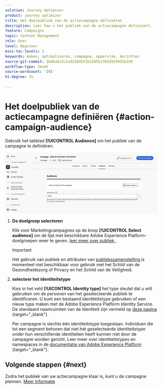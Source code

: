 ```yaml
---
solution: Journey Optimizer
product: journey optimizer
title: Het doelpubliek van de actiecampagne definiëren
description: Leer hoe u het publiek van de actiecampagne definieert.
feature: Campaigns
topic: Content Management
role: User
level: Beginner
mini-toc-levels: 1
keywords: maken, optimaliseren, campagne, oppervlak, berichten
source-git-commit: 1bdba8c5c1a9238d351b159551f6d3924935b339
workflow-type: tm+mt
source-wordcount: '191'
ht-degree: 3%

---
```



# Het doelpubliek van de actiecampagne definiëren {#action-campaign-audience}

Gebruik het tabblad **[!UICONTROL Audience]** om het publiek van de campagne te definiëren.

![](assets/campaign-audience.png)

1. **De doelgroep selecteren**

   Klik voor Marketingcampagnes op de knop **[!UICONTROL Select audience]** om de lijst met beschikbare Adobe Experience Platform-doelgroepen weer te geven. [ leer meer over publiek ](../audience/about-audiences.md).

   >[!IMPORTANT]
   >
   >Het gebruik van publiek en attributen van [ publiekssamenstelling ](../audience/get-started-audience-orchestration.md) is momenteel niet beschikbaar voor gebruik met het Schild van de Gezondheidszorg of Privacy en het Schild van de Veiligheid.

1. **selecteer het identiteitstype**

   Kies in het veld **[!UICONTROL Identity type]** het type sleutel dat u wilt gebruiken om de personen van het geselecteerde publiek te identificeren. U kunt een bestaand identiteitstype gebruiken of een nieuw type maken met de Adobe Experience Platform Identity Service. De standaard naamruimten van de Identiteit zijn vermeld op [ deze pagina ](https://experienceleague.adobe.com/nl/docs/experience-platform/identity/features/namespaces#standard){target="_blank"}.

   Per campagne is slechts één identiteitstype toegestaan. Individuen die tot een segment behoren dat niet het geselecteerde identiteitstype onder hun verschillende identiteiten heeft kunnen niet door de campagne worden gericht. Leer meer over identiteitstypes en namespaces in de [ documentatie van Adobe Experience Platform ](https://experienceleague.adobe.com/docs/experience-platform/identity/home.html?lang=nl){target="_blank"}.

## Volgende stappen {#next}

Zodra het publiek van uw actiecampagne klaar is, kunt u de campagne plannen. [Meer informatie](campaign-schedule.md)
